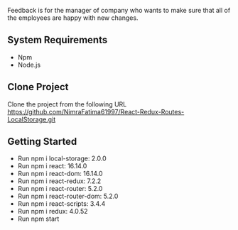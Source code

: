 Feedback is for the manager of company who wants to make sure that all of the employees are happy with new changes.

## System Requirements
* Npm
* Node.js

## Clone Project
Clone the project from the following URL https://github.com/NimraFatima61997/React-Redux-Routes-LocalStorage.git

## Getting Started
* Run npm i local-storage: 2.0.0
* Run npm i react: 16.14.0
* Run npm i react-dom: 16.14.0
* Run npm i react-redux: 7.2.2
* Run npm i react-router: 5.2.0
* Run npm i react-router-dom: 5.2.0
* Run npm i react-scripts: 3.4.4
* Run npm i redux: 4.0.52
* Run  npm start
